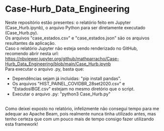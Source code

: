 # Case-Hurb_Data_Engineering

Neste repositório estão presentes: o relatório feito em Jupyter (Case_Hurb.ipynb), o arquivo Python para ser diretamente executado (Case_Hurb.py).
<br>
Os arquivos "case_estados.csv" e "case_estados.json" são os arquivos resultantes da aplicação.
<br>
Caso o relatório Jupyter não esteja sendo renderizado no GitHub, recomendo abrir nesta url:
https://nbviewer.jupyter.org/github/mathparracho/Case-Hurb_Data_Engineering/blob/main/Case_Hurb.ipynb
<br>
Para executar o arquivo .py, basta que:
- Dependências sejam já incluidas: "pip install pandas".
- Os arquivos "HIST_PAINEL_COVIDBR_28set2020.csv" e "EstadosIBGE.csv" estejam no mesmo diretório que o script.
- Executar o arquivo .py: "python3 Case_Hurb.py"
<br>
Como deixei exposto no relatório, infelizmente não consegui tempo para me adequar ao Apache Beam, pois realmente nunca tinha utilizado antes, mas tenho certeza que com um pouco mais de tempo 
consigo fazer utilizando esta framework!
